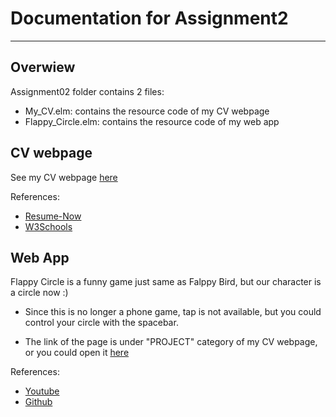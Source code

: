  # Documentation for Assignment2
 ----------------------------------------------
## Overwiew
  
  Assignment02 folder contains 2 files:
  
  - My_CV.elm: contains the resource code of my CV webpage
  - Flappy_Circle.elm: contains the resource code of my web app
  
## CV webpage
   
See my CV webpage [here](http://ugweb.cas.mcmaster.ca/~lim147)

References:
 - [Resume-Now](https://www.resume-now.com/lp/winning-job-search-formula.aspx?utm_source=google&utm_medium=sem&utm_campaign=146509051&utm_term=resume%20now&network=g&device=c&adposition=1t1&adgroupid=7039896811)
 - [W3Schools](https://www.w3schools.com/colors/default.asp)

## Web App
   Flappy Circle is a funny game just same as Falppy Bird, but our character is a circle now :)
 
   - Since this is no longer a phone game, tap is not available, but you could control your circle with the spacebar.

   - The link of the page is under "PROJECT" category of my CV webpage, or you could open it [here](http://ugweb.cas.mcmaster.ca/~lim147/flappy_circle.html)
    
  References:
   - [Youtube](https://www.youtube.com/watch?v=cXgA1d_E-jY)
   - [Github](https://github.com/doublebind/Flappy-Bird/blob/master/Flappy%20Bird)
   
